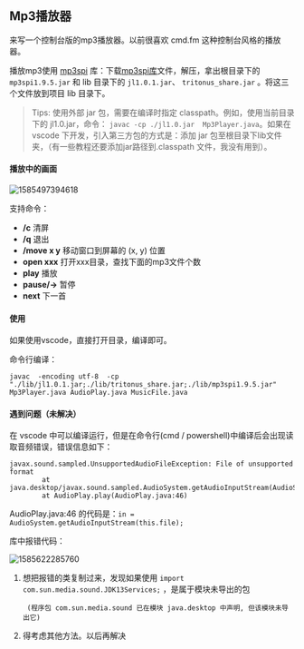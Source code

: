 ## Mp3播放器

来写一个控制台版的mp3播放器。以前很喜欢 cmd.fm 这种控制台风格的播放器。

播放mp3使用 [mp3spi](http://www.javazoom.net/mp3spi/documents.html) 库：下载[mp3spi库](http://www.javazoom.net/mp3spi/sources.html)文件，解压，拿出根目录下的 `mp3spi1.9.5.jar` 和 lib 目录下的 `jl1.0.1.jar`、 `tritonus_share.jar` 。将这三个文件放到项目 lib 目录下。

>   Tips: 使用外部 jar 包，需要在编译时指定 classpath。例如，使用当前目录下的 jl1.0.jar，命令： `javac -cp ./jl1.0.jar  Mp3Player.java`。如果在 vscode 下开发，引入第三方包的方式是：添加 jar 包至根目录下lib文件夹，（有一些教程还要添加jar路径到.classpath 文件，我没有用到）。



#### 播放中的画面

 ![1585497394618](http://image.acfuu.com/mdImages/202003/1585497394618.png)

支持命令：

-   **/c** 清屏
-   **/q** 退出
-   **/move x y** 移动窗口到屏幕的 (x, y) 位置
-   **open xxx** 打开xxx目录，查找下面的mp3文件个数
-   **play** 播放
-   **pause/→** 暂停
-   **next** 下一首



#### 使用

如果使用vscode，直接打开目录，编译即可。

命令行编译：

```
javac  -encoding utf-8  -cp "./lib/jl1.0.1.jar;./lib/tritonus_share.jar;./lib/mp3spi1.9.5.jar" Mp3Player.java AudioPlay.java MusicFile.java
```



#### 遇到问题（未解决）

在 vscode 中可以编译运行，但是在命令行(cmd / powershell)中编译后会出现读取音频错误，错误信息如下：

```
javax.sound.sampled.UnsupportedAudioFileException: File of unsupported format
        at java.desktop/javax.sound.sampled.AudioSystem.getAudioInputStream(AudioSystem.java:1066)
        at AudioPlay.play(AudioPlay.java:46)
```

AudioPlay.java:46 的代码是：`in = AudioSystem.getAudioInputStream(this.file);`

库中报错代码：

 ![1585622285760](C:\chad\java\Arava\Mp3Player\README.assets\1585622285760.png)



1. 想把报错的类复制过来，发现如果使用 `import com.sun.media.sound.JDK13Services;` ，是属于模块未导出的包

   ` (程序包 com.sun.media.sound 已在模块 java.desktop 中声明, 但该模块未导出它)` 

2. 得考虑其他方法。以后再解决